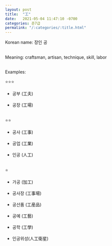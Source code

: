 ```yaml
---
layout: post
title:  "工"
date:   2021-05-04 11:47:10 -0700
categories: 준7급
permalink: "/:categories/:title.html"
---
```


Korean name: 장인 공 <br><br>

Meaning: craftsman, artisan, technique, skill, labor <br><br>

Examples:

⭐⭐⭐
* 공부 (工夫) <br><br>
* 공장 (工場) <br><br>

⭐⭐
* 공사 (工事) <br><br>
* 공업 (工業) <br><br>
* 인공 (人工) <br><br>

⭐
* 가공 (加工) <br><br>
* 공사장 (工事場) <br><br>
* 공산품 (工産品) <br><br>
* 공예 (工藝) <br><br>
* 공학 (工學) <br><br>
* 인공위성(人工衛星) <br><br>
